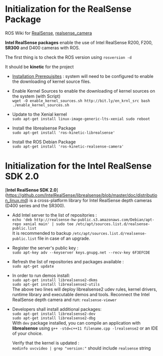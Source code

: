 # Initialization for the RealSense Package

ROS Wiki for [RealSense](http://wiki.ros.org/RealSense), 
[realsense_camera](http://wiki.ros.org/realsense_camera)

**Intel RealSense packages** enable the use of Intel RealSense R200, F200, **SR300** and
D400 cameras with ROS. 

The first thing is to check the ROS version using ```rosversion -d```

It should be **kinetic** for the project

- [Installation Prerequisites](http://wiki.ros.org/librealsense#Installation_Prerequisites)
: system will need to be configured to enable the downloading of 
kernel source files. 

- Enable Kernel Sources to enable the downloading of kernel sources on the
system (with Script)  
  `wget -O enable_kernel_sources.sh http://bit.ly/en_krnl_src
  bash ./enable_kernel_sources.sh`

- Update to the Xenial kernel  
  `sudo apt-get install linux-image-generic-lts-xenial
  sudo reboot`

- Install the librealsense Package  
  `sudo apt-get install 'ros-kinetic-librealsense'`

- Install the ROS Debian Package  
  `sudo apt-get install 'ros-kinetic-realsense-camera'`

# Initialization for the Intel RealSense SDK 2.0

[**Intel RealSense SDK 2.0**]
(https://github.com/IntelRealSense/librealsense/blob/master/doc/distribution_linux.md) 
is a cross-platform library for Intel RealSense depth cameras (D400 series and the SR300).

- Add Intel server  to the list of repositories :  
`echo 'deb http://realsense-hw-public.s3.amazonaws.com/Debian/apt-repo xenial main' | sudo tee /etc/apt/sources.list.d/realsense-public.list`  
It is recommended to backup `/etc/apt/sources.list.d/realsense-public.list` file in case of an upgrade.

- Register the server's public key :  
`sudo apt-key adv --keyserver keys.gnupg.net --recv-key 6F3EFCDE`  
- Refresh the list of repositories and packages available :  
`sudo apt-get update`  

- In order to run demos install:  
  `sudo apt-get install librealsense2-dkms`  
  `sudo apt-get install librealsense2-utils`  
  The above two lines will deploy librealsense2 udev rules, kernel drivers, runtime library and executable demos and tools.
  Reconnect the Intel RealSense depth camera and run: `realsense-viewer`  

- Developers shall install additional packages:  
  `sudo apt-get install librealsense2-dev`  
  `sudo apt-get install librealsense2-dbg`  
  With `dev` package installed, you can compile an application with **librealsense** using `g++ -std=c++11 filename.cpp -lrealsense2` or an IDE of your choice.

    Verify that the kernel is updated :    
    `modinfo uvcvideo | grep "version:"` should include `realsense` string
